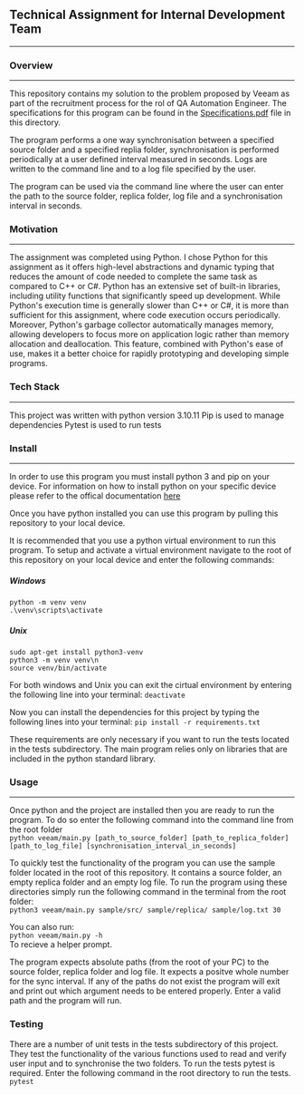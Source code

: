 ## Technical Assignment for Internal Development Team
----------

### Overview
----------


This repository contains my solution to the problem proposed by Veeam as part of the recruitment process for the rol of QA Automation Engineer.
The specifications for this program can be found in the [Specifications.pdf](./Specifications.pdf) file in this directory.

The program performs a one way synchronisation between a specified source folder and a specified replia folder, synchronisation is performed periodically at a user defined interval measured in seconds. Logs are written to the command line and to a log file specified by the user.

The program can be used via the command line where the user can enter the path to the source folder, replica folder, log file and a synchronisation interval in seconds.

### Motivation
----------

The assignment was completed using Python. 
I chose Python for this assignment as it offers high-level abstractions and dynamic typing that reduces the amount of code needed to complete the same task as compared to C++ or C#. Python has an extensive set of built-in libraries, including utility functions that significantly speed up development. While Python's execution time is generally slower than C++ or C#, it is more than sufficient for this assignment, where code execution occurs periodically. Moreover, Python's garbage collector automatically manages memory, allowing developers to focus more on application logic rather than memory allocation and deallocation. This feature, combined with Python's ease of use, makes it a better choice for rapidly prototyping and developing simple programs.

### Tech Stack
----------

This project was written with python version 3.10.11
Pip is used to manage dependencies
Pytest is used to run tests

### Install
----------

In order to use this program you must install python 3 and pip on your device. For information on how to install python on your specific device please refer to the offical documentation [here](https://docs.python.org/3/using/index.html)

Once you have python installed you can use this program by pulling this repository to your local device.

It is recommended that you use a python virtual environment to run this program. To setup and activate a virtual environment navigate to the root of this repository on your local device and enter the following commands:

##### Windows
`python -m venv venv`\
`.\venv\scripts\activate`

##### Unix
`sudo apt-get install python3-venv`\
`python3 -m venv venv\n`\
`source venv/bin/activate`

For both windows and Unix you can exit the cirtual environment by entering the following line into your terminal:
`deactivate`

Now you can install the dependencies for this project by typing the following lines into your terminal:
`pip install -r requirements.txt`

These requirements are only necessary if you want to run the tests located in the tests subdirectory. The main program relies only on libraries that are included in the python standard library.

### Usage
----------
Once python and the project are installed then you are ready to run the program. To do so enter the following command into the command line from the root folder\
`python veeam/main.py [path_to_source_folder] [path_to_replica_folder] [path_to_log_file] [synchronisation_interval_in_seconds]`

To quickly test the functionality of the program you can use the sample folder located in the root of this repository. It contains a source folder, an empty replica folder and an empty log file. To run the program using these directories simply run the following command in the terminal from the root folder:\
`python3 veeam/main.py sample/src/ sample/replica/ sample/log.txt 30`

You can also run:\
`python veeam/main.py -h`\
To recieve a helper prompt.

The program expects absolute paths (from the root of your PC) to the source folder, replica folder and log file. It expects a positve whole number for the sync interval.
If any of the paths do not exist the program will exit and print out which argument needs to be entered properly. Enter a valid path and the program will run. 


### Testing
There are a number of unit tests in the tests subdirectory of this project. They test the functionality of the various functions used to read and verify user input and to synchronise the two folders. To run the tests pytest is required. Enter the following command in the root directory to run the tests.\
`pytest`
